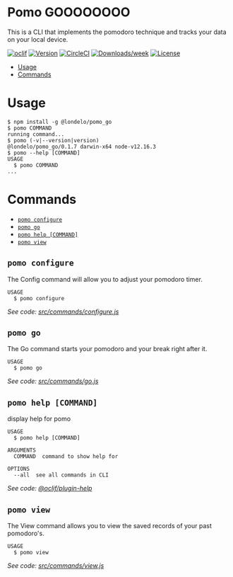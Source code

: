 Pomo GOOOOOOOO
=====================

This is a CLI that implements the pomodoro technique and tracks your data on your local device.

[![oclif](https://img.shields.io/badge/cli-oclif-brightgreen.svg)](https://oclif.io)
[![Version](https://img.shields.io/npm/v/fictional-octo-dollop.svg)](https://npmjs.org/package/fictional-octo-dollop)
[![CircleCI](https://circleci.com/gh/websites/fictional-octo-dollop/tree/master.svg?style=shield)](https://circleci.com/gh/websites/fictional-octo-dollop/tree/master)
[![Downloads/week](https://img.shields.io/npm/dw/fictional-octo-dollop.svg)](https://npmjs.org/package/fictional-octo-dollop)
[![License](https://img.shields.io/npm/l/fictional-octo-dollop.svg)](https://github.com/websites/fictional-octo-dollop/blob/master/package.json)

<!-- toc -->
* [Usage](#usage)
* [Commands](#commands)
<!-- tocstop -->
# Usage
<!-- usage -->
```sh-session
$ npm install -g @londelo/pomo_go
$ pomo COMMAND
running command...
$ pomo (-v|--version|version)
@londelo/pomo_go/0.1.7 darwin-x64 node-v12.16.3
$ pomo --help [COMMAND]
USAGE
  $ pomo COMMAND
...
```
<!-- usagestop -->
# Commands
<!-- commands -->
* [`pomo configure`](#pomo-configure)
* [`pomo go`](#pomo-go)
* [`pomo help [COMMAND]`](#pomo-help-command)
* [`pomo view`](#pomo-view)

## `pomo configure`

The Config command will allow you to adjust your pomodoro timer.

```
USAGE
  $ pomo configure
```

_See code: [src/commands/configure.js](https://github.com/uumoss-bb/fictional-octo-dollop/blob/v0.1.7/src/commands/configure.js)_

## `pomo go`

The Go command starts your pomodoro and your break right after it.

```
USAGE
  $ pomo go
```

_See code: [src/commands/go.js](https://github.com/uumoss-bb/fictional-octo-dollop/blob/v0.1.7/src/commands/go.js)_

## `pomo help [COMMAND]`

display help for pomo

```
USAGE
  $ pomo help [COMMAND]

ARGUMENTS
  COMMAND  command to show help for

OPTIONS
  --all  see all commands in CLI
```

_See code: [@oclif/plugin-help](https://github.com/oclif/plugin-help/blob/v3.2.2/src/commands/help.ts)_

## `pomo view`

The View command allows you to view the saved records of your past pomodoro's.

```
USAGE
  $ pomo view
```

_See code: [src/commands/view.js](https://github.com/uumoss-bb/fictional-octo-dollop/blob/v0.1.7/src/commands/view.js)_
<!-- commandsstop -->
